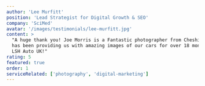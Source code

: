 ```yaml
---
author: 'Lee Murfitt'
position: 'Lead Strategist for Digital Growth & SEO'
company: 'SciMed'
avatar: '/images/testimonials/lee-murfitt.jpg'
content: >
  "A huge thank you! Joe Morris is a Fantastic photographer from Cheshire who
  has been providing us with amazing images of our cars for over 18 months at
  LSH Auto UK!"
rating: 5
featured: true
order: 1
serviceRelated: ['photography', 'digital-marketing']
---
```

